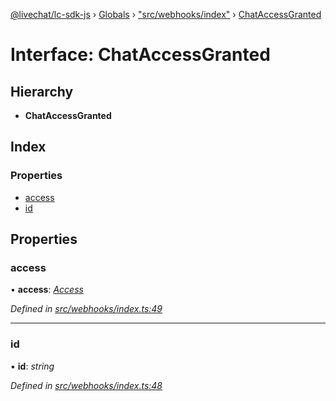 [@livechat/lc-sdk-js](../README.md) › [Globals](../globals.md) › ["src/webhooks/index"](../modules/_src_webhooks_index_.md) › [ChatAccessGranted](_src_webhooks_index_.chataccessgranted.md)

# Interface: ChatAccessGranted

## Hierarchy

* **ChatAccessGranted**

## Index

### Properties

* [access](_src_webhooks_index_.chataccessgranted.md#access)
* [id](_src_webhooks_index_.chataccessgranted.md#id)

## Properties

###  access

• **access**: *[Access](_src_objects_index_.access.md)*

*Defined in [src/webhooks/index.ts:49](https://github.com/livechat/lc-sdk-js/blob/3cb601c/src/webhooks/index.ts#L49)*

___

###  id

• **id**: *string*

*Defined in [src/webhooks/index.ts:48](https://github.com/livechat/lc-sdk-js/blob/3cb601c/src/webhooks/index.ts#L48)*
